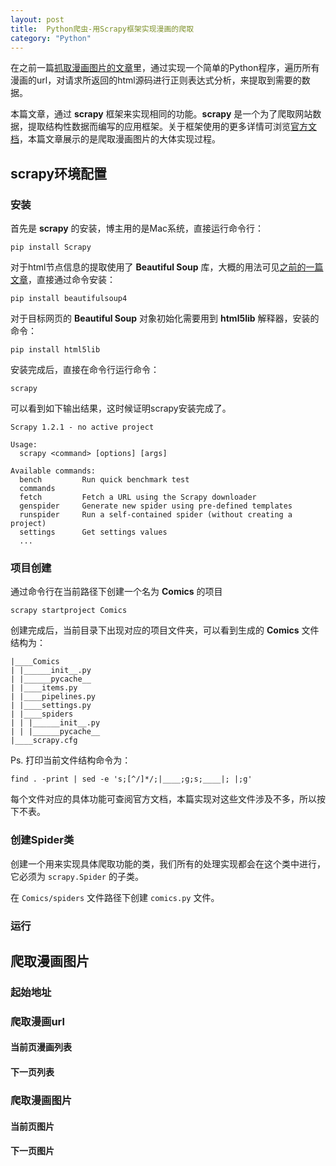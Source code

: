 ```yaml
---
layout: post
title:  Python爬虫-用Scrapy框架实现漫画的爬取
category: "Python"
---
```



在之前一篇[抓取漫画图片的文章](https://moshuqi.github.io/2016/06/15/Python爬虫抓取漫画图片/)里，通过实现一个简单的Python程序，遍历所有漫画的url，对请求所返回的html源码进行正则表达式分析，来提取到需要的数据。

本篇文章，通过 **scrapy** 框架来实现相同的功能。**scrapy** 是一个为了爬取网站数据，提取结构性数据而编写的应用框架。关于框架使用的更多详情可浏览[官方文档](https://doc.scrapy.org/en/1.2/)，本篇文章展示的是爬取漫画图片的大体实现过程。


## scrapy环境配置

### 安装

首先是 **scrapy** 的安装，博主用的是Mac系统，直接运行命令行：

	pip install Scrapy
	
对于html节点信息的提取使用了 **Beautiful Soup** 库，大概的用法可见[之前的一篇文章](https://moshuqi.github.io/2016/07/20/Python%E7%88%AC%E8%99%AB%E5%BA%93-BeautifulSoup/)，直接通过命令安装：

	pip install beautifulsoup4
	
对于目标网页的 **Beautiful Soup** 对象初始化需要用到 **html5lib** 解释器，安装的命令：

	pip install html5lib
	
安装完成后，直接在命令行运行命令：

	scrapy

可以看到如下输出结果，这时候证明scrapy安装完成了。

	Scrapy 1.2.1 - no active project

	Usage:
	  scrapy <command> [options] [args]
	
	Available commands:
	  bench         Run quick benchmark test
	  commands      
	  fetch         Fetch a URL using the Scrapy downloader
	  genspider     Generate new spider using pre-defined templates
	  runspider     Run a self-contained spider (without creating a project)
	  settings      Get settings values
	  ...
	
### 项目创建

通过命令行在当前路径下创建一个名为 **Comics** 的项目

	scrapy startproject Comics
	
创建完成后，当前目录下出现对应的项目文件夹，可以看到生成的 **Comics** 文件结构为：

	|____Comics
	| |______init__.py
	| |______pycache__
	| |____items.py
	| |____pipelines.py
	| |____settings.py
	| |____spiders
	| | |______init__.py
	| | |______pycache__
	|____scrapy.cfg
	
Ps. 打印当前文件结构命令为： 

	find . -print | sed -e 's;[^/]*/;|____;g;s;____|; |;g'
	
每个文件对应的具体功能可查阅官方文档，本篇实现对这些文件涉及不多，所以按下不表。

### 创建Spider类

创建一个用来实现具体爬取功能的类，我们所有的处理实现都会在这个类中进行，它必须为 `scrapy.Spider` 的子类。

在 `Comics/spiders` 文件路径下创建 `comics.py` 文件。

### 运行

## 爬取漫画图片

### 起始地址

### 爬取漫画url

#### 当前页漫画列表

#### 下一页列表

### 爬取漫画图片

#### 当前页图片

#### 下一页图片